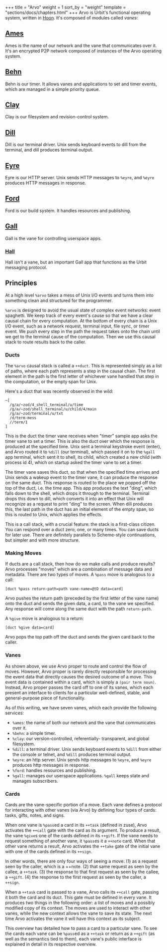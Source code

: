 +++
title = "Arvo"
weight = 1
sort_by = "weight"
template = "sections/docs/chapters.html"
+++
Arvo is Urbit's functional operating system, written in [Hoon](@/docs/learn/hoon/_index.md). It's composed of modules called _vanes_:

## [Ames](@/docs/learn/arvo/ames.md)

Ames is the name of our network and the vane that communicates over it. It's an encrypted P2P network composed of instances of the Arvo operating system.

## [Behn](@/docs/learn/arvo/behn.md)

Behn is our timer. It allows vanes and applications to set and timer events, which are managed in a simple priority queue.

## [Clay](@/docs/learn/arvo/clay.md)

Clay is our filesystem and revision-control system.

## [Dill](@/docs/learn/arvo/dill.md)

Dill is our terminal driver. Unix sends keyboard events to dill from the terminal, and dill produces terminal output.

## [Eyre](@/docs/learn/arvo/eyre.md)

Eyre is our HTTP server. Unix sends HTTP messages to `%eyre`, and `%eyre` produces HTTP messages in response.

## [Ford](@/docs/learn/arvo/ford.md)

Ford is our build system. It handles resources and publishing.

## [Gall](@/docs/learn/arvo/gall.md)

Gall is the vane for controlling userspace apps.

### [Hall](@/docs/learn/arvo/hall.md)

Hall isn't a vane, but an important Gall app that functions as the Urbit messaging protocol.

## Principles

At a high level `%arvo` takes a mess of Unix I/O events and turns them into something clean and structured for the programmer.

`%arvo` is designed to avoid the usual state of complex event networks: event spaghetti. We keep track of every event's cause so that we have a clear causal chain for every computation. At the bottom of every chain is a Unix I/O event, such as a network request, terminal input, file sync, or timer event. We push every step in the path the request takes onto the chain until we get to the terminal cause of the computation. Then we use this causal stack to route results back to the caller.

### Ducts

The `%arvo` causal stack is called a `++duct`. This is represented simply as a list of paths, where each path represents a step in the causal chain. The first element in the path is the first letter of whichever vane handled that step in the computation, or the empty span for Unix.

Here's a duct that was recently observed in the wild:

```
~[
  /g/a/~zod/4_shell_terminal/u/time
  /g/a/~zod/shell_terminal/u/child/4/main
  /g/a/~zod/terminal/u/txt
  /d/term-mess
  //term/1
]
```

This is the duct the timer vane receives when "timer" sample app asks the timer vane to set a timer. This is also the duct over which the response is produced at the specified time. Unix sent a terminal keystroke event (enter), and Arvo routed it to `%dill` (our terminal), which passed it on to the `%gall` app terminal, which sent it to shell, its child, which created a new child (with process id 4), which on startup asked the timer vane to set a timer.

The timer vane saves this duct, so that when the specified time arrives and Unix sends a wakeup event to the timer vane, it can produce the response on the same duct. This response is routed to the place we popped off the top of the duct, i.e. the time app. This app produces the text "ding", which falls down to the shell, which drops it through to the terminal. Terminal drops this down to dill, which converts it into an effect that Unix will recognize as a request to print "ding" to the screen. When dill produces this, the last path in the duct has an
initial element of the empty span, so this is routed to Unix, which applies the effects.

This is a call stack, with a crucial feature: the stack is a first-class citizen. You can respond over a duct zero, one, or many times. You can save ducts for later use. There are definitely parallels to Scheme-style continuations, but simpler and with more structure.

### Making Moves

If ducts are a call stack, then how do we make calls and produce results? Arvo processes "moves" which are a combination of message data and metadata. There are two types of moves. A `%pass` move is analogous to a call:

```
[duct %pass return-path=path vane-name=@tD data=card]
```

Arvo pushes the return path (preceded by the first letter of the vane name) onto the duct and sends the given data, a card, to the vane we specified. Any response will come along the same duct with the path `return-path`.

A `%give` move is analogous to a return:

```
[duct %give data=card]
```

Arvo pops the top path off the duct and sends the given card back to the caller.

### Vanes

As shown above, we use Arvo proper to route and control the flow of moves. However, Arvo proper is rarely directly responsible for processing the event data that directly causes the desired outcome of a move. This event data is contained within a card, which is simply a `(pair term noun)`. Instead, Arvo proper passes the card off to one of its vanes, which each present an interface to clients for a particular well-defined, stable, and general-purpose piece of functionality.

As of this writing, we have seven vanes, which each provide the following services:

- `%ames`: the name of both our network and the vane that communicates over it.
- `%behn`: a simple timer.
- `%clay`: our version-controlled, referentially- transparent, and global filesystem.
- `%dill`: a terminal driver. Unix sends keyboard events to `%dill` from either the console or telnet, and `%dill` produces terminal output.
- `%eyre`: an http server. Unix sends http messages to `%eyre`, and `%eyre` produces http messages in response.
- `%ford`: handles resources and publishing.
- `%gall`: manages our userspace applications. `%gall` keeps state and manages subscribers.

### Cards

Cards are the vane-specific portion of a move. Each vane defines a protocol for interacting with other vanes (via Arvo) by defining four types of cards: tasks, gifts, notes, and signs.

When one vane is `%pass`ed a card in its `++task` (defined in zuse), Arvo activates the `++call` gate with the card as its argument. To produce a result, the vane `%give`s one of the cards defined in its `++gift`. If the vane needs to request something of another vane, it `%pass`es it a `++note` card. When that other vane returns a result, Arvo activates the `++take` gate of the initial vane with one of the cards defined in its `++sign`.

In other words, there are only four ways of seeing a move: (1) as a request seen by the caller, which is a ++note. (2) that same request as seen by the callee, a `++task`. (3) the response to that first request as seen by the callee, a `++gift`. (4) the response to the first request as seen by the caller, a `++sign`.

When a `++task` card is passed to a vane, Arvo calls its `++call` gate, passing it both the card and its duct. This gate must be defined in every vane. It produces two things in the following order: a list of moves and a possibly modified copy of its context. The moves are used to interact with other vanes, while the new context allows the vane to save its state. The next time Arvo activates the vane it will have this context as its subject.

This overview has detailed how to pass a card to a particular vane. To see the cards each vane can be `%pass`ed as a `++task` or return as a `++gift` (as well as the semantics tied to them), each vane's public interface is explained in detail in its respective overview.
